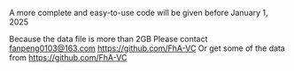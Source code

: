 A more complete and easy-to-use code will be given before January 1, 2025

Because the data file is more than 2GB
Please contact fanpeng0103@163.com
https://github.com/FhA-VC
Or get some of the data from https://github.com/FhA-VC
